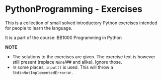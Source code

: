 # PythonProgramming - Exercises

This is a collection of small solved introductory Python exercises
intended for people to learn the language.

It is a part of the course: BB1000 Programming in Python

**NOTE** 
* The solutions to the exercises are given. The exercise text is however still present (replace `None`/## and alike). Ignore those.
* In some places, `input()` is used. This will throw a `StdinNotImplementedError`:w
.

```{tableofcontents}
```
